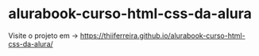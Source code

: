 # alurabook-curso-html-css-da-alura
Visite o projeto em -> https://thiiferreira.github.io/alurabook-curso-html-css-da-alura/
